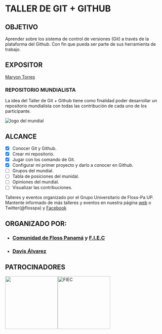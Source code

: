 # TALLER DE GIT + GITHUB 

## OBJETIVO 
Aprender sobre los sistema de control de versiones (Git) a través de la plataforma del Github. Con fin que pueda ser parte de sus herramienta de trabajo.

## EXPOSITOR
[Maryon Torres](https://twitter.com/maryitotr)

### REPOSITORIO MUNDIALISTA

La idea del Taller de Git + Github tiene como finalidad poder desarrollar un repositorio mundialista con todas las contribución de cada uno de los participante.

![logo del mundial](https://e00-marca.uecdn.es/assets/multimedia/imagenes/2018/06/19/15294068984264.jpg)

## ALCANCE

- [x] Conocer Git y Github.
- [x] Crear mi repositorio.
- [x] Jugar con los comando de Git.
- [x] Configurar mi primer proyecto y darlo a conocer en Github.
- [ ] Grupos del mundial.
- [ ] Tabla de posiciones del munidal.
- [ ] Opiniones del mundial.
- [ ] Visualizar las contribuciones.

Talleres y eventos organizado por el Grupo Universitario de Floss-Pa UP. Mantente informado de más talleres y eventos en nuestra página [web](https://floss-pa.net) o Twitter(@flosspa) y [Facebook](https://fb.com/flosspa)

## ORGANIZADO POR:
- ### [Comunidad de Floss Panamá](https://floss-pa.net/) y [F.I.E.C](http://fiec.up.ac.pa/)
- ### [Davis Álvarez](https://twitter.com/davisclick) 

## PATROCINADORES
<img src="https://pbs.twimg.com/profile_images/852597051808522240/5iJqsWQL_400x400.jpg" width="170"><img border="0" alt="FIEC" src="https://pbs.twimg.com/profile_images/669533521921204225/AXQ3oaui_400x400.png" width="170" height="170">

